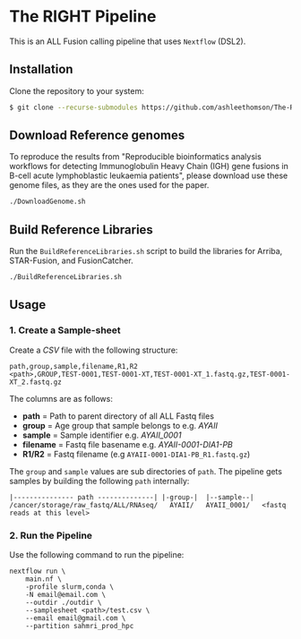 # The RIGHT Pipeline

This is an ALL Fusion calling pipeline that uses `Nextflow` (DSL2).

## Installation

Clone the repository to your system:

```bash
$ git clone --recurse-submodules https://github.com/ashleethomson/The-RIGHT-Workflow.git
```

## Download Reference genomes
To reproduce the results from "Reproducible bioinformatics analysis workflows for detecting Immunoglobulin Heavy Chain (IGH) gene fusions in B-cell acute lymphoblastic leukaemia patients", please download use these genome files, as they are the ones used for the paper.

```bash
./DownloadGenome.sh
```

## Build Reference Libraries


Run the `BuildReferenceLibraries.sh` script to build the libraries for Arriba, STAR-Fusion, and FusionCatcher.

```bash
./BuildReferenceLibraries.sh
```

## Usage

### 1. Create a Sample-sheet

Create a _CSV_ file with the following structure:

```text
path,group,sample,filename,R1,R2
<path>,GROUP,TEST-0001,TEST-0001-XT,TEST-0001-XT_1.fastq.gz,TEST-0001-XT_2.fastq.gz
```

The columns are as follows:

- **path** = Path to parent directory of all ALL Fastq files
- **group** = Age group that sample belongs to e.g. _AYAII_
- **sample** = Sample identifier e.g. _AYAII_0001_
- **filename** = Fastq file basename e.g. _AYAII-0001-DIA1-PB_
- **R1/R2** = Fastq filename (e.g `AYAII-0001-DIA1-PB_R1.fastq.gz`)

The `group` and `sample` values are sub directories of `path`. The pipeline gets samples
by building the following `path` internally:

```text
|--------------- path --------------| |-group-|  |--sample--|
/cancer/storage/raw_fastq/ALL/RNAseq/   AYAII/   AYAII_0001/   <fastq reads at this level>
```

### 2. Run the Pipeline

Use the following command to run the pipeline:

```shell
nextflow run \
    main.nf \
    -profile slurm,conda \
    -N email@email.com \
    --outdir ./outdir \
    --samplesheet <path>/test.csv \
    --email email@gmail.com \
    --partition sahmri_prod_hpc
```


